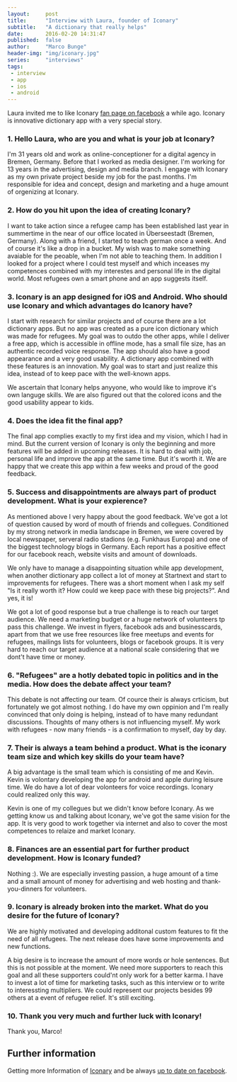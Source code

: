 ```yaml
---
layout:     post
title:      "Interview with Laura, founder of Iconary"
subtitle:   "A dictionary that really helps"
date:       2016-02-20 14:31:47
published:  false
author:     "Marco Bunge"
header-img: "img/iconary.jpg"
series:     "interviews"
tags:
 - interview
 - app
 - ios
 - android
---
```


Laura invited me to like Iconary <a href="https://www.facebook.com/iconary" target="_blank">fan page on facebook</a> a while ago. Iconary is innovative dictionary app with a very special story.

### 1. Hello Laura, who are you and what is your job at Iconary?

I'm 31 years old and work as online-conceptioner for a digital agency in Bremen, Germany. Before that I worked as media designer. I'm working for 13 years in the advertising, design and media branch. I engage with Iconary as my own private project beside my job for the past months. I'm responsible for idea and concept, design and marketing and a huge amount of orgenizing at Iconary.

### 2. How do you hit upon the idea of creating Iconary?

I want to take action since a refugee camp has been established last year in summertime in the near of our office located in Überseestadt (Bremen, Germany). Along with a friend, I started to teach german once a week. And of course it's like a drop in a bucket. My wish was to make something avaiable for the peoable, when I'm not able to teaching them. In addition I looked for a project where I could test myself and which inceases my competences combined with my interestes and personal life in the digital world. Most refugees own a smart phone and an app suggests itself.

### 3. Iconary is an app designed for iOS and Android. Who should use Iconary and which advantages do Icanory have?

I start with research for similar projects and of course there are a lot dictionary apps. But no app was created as a pure icon dictionary which was made for refugees. My goal was to outdo the other apps, while I deliver a free app, which is accessible in offline mode, has a small file size, has an authentic recorded voice response. The app should also have a good appearance and a very good usability. A dictionary app combined with these features is an innovation. My goal was to start and just realize this idea, instead of to keep pace with the well-known apps.

We ascertain that Iconary helps anyyone, who would like to improve it's own languge skills. We are also figured out that the colored icons and the good usability appear to kids.

### 4. Does the idea fit the final app?

The final app complies exactly to my first idea and my vision, which I had in mind. But the current version of Iconary is only the beginning and more features will be added in upcoming releases. It is hard to deal with job, personal life and improve the app at the same time. But it's worth it. We are happy that we create this app within a few weeks and proud of the good feedback.

### 5. Success and disappointments are always part of product development. What is your expierence?

As mentioned above I very happy about the good feedback. We've got a lot of question caused by word of mouth of friends and collegues. Conditioned by my strong network in media landscape in Bremen, we were covered by local newspaper, serveral radio stadions (e.g. Funkhaus Europa) and one of the biggest technology blogs in Germany. Each report has a positive effect for our facebook reach, website visits and amount of downloads.

We only have to manage a disappointing situation while app development, when another dictionary app collect a lot of money at Startnext and start to improvements for refugees. There was a short moment when I ask my self "Is it really worth it? How could we keep pace with these big projects?". And yes, it is!

We got a lot of good response but a true challenge is to reach our target audience. We need a marketing budget or a huge network of volunteers tp pass this challenge. We invest in flyers, facebook ads and businesscards, apart from that we use free resources like free meetups and events for refugees, mailings lists for volunteers, blogs or facebook groups. It is very hard to reach our target audience at a national scale considering that we dont't have time or money.

### 6. "Refugees" are a hotly debated topic in politics and in the media. How does the debate affect your team?

This debate is not affecting our team. Of cource their is always crticism, but fortunately we got almost nothing. I do have my own oppinion and I'm really convinced that only doing is helping, instead of to have many redundant discussions. Thoughts of many others is not influencing myself. My work with refugees - now many friends - is a confirmation to myself, day by day.

### 7. Their is always a team behind a product. What is the iconary team size and which key skills do your team have?

A big advantage is the small team which is consisting of me and Kevin. Kevin is volontary developing the app for android and apple during leisure time. We do have a lot of dear volonteers for voice recordings. Iconary could realized only this way.

Kevin is one of my collegues but we didn't know before Iconary. As we getting know us and talking about Iconary, we've got the same vision for the app. It is very good to work together via internet and also to cover the most competences to relaize and market Iconary.

### 8. Finances are an essential part for further product development. How is Iconary funded?

Nothing :). We are especially investing passion, a huge amount of a time and a small amount of money for advertising and web hosting and thank-you-dinners for volunteers. 

### 9. Iconary is already broken into the market. What do you desire for the future of Iconary?

We are highly motivated and developing additonal custom features to fit the need of all refugees. The next release does have some improvements and new functions.

A big desire is to increase the amount of more words or hole sentences. But this is not possible at the moment. We need more supporters to reach this goal and all these supporters could'nt only work for a better karma. I have to invest a lot of time for marketing tasks, such as this interview or to write to interessting multipliers. We could represent our projects besides 99 others at a event of refugee relief. It's still exciting.

### 10. Thank you very much and further luck with Iconary!

Thank you, Marco!

## Further information

Getting more Information of <a href="http://iconary.eu/" target="_blank">Iconary</a> and be always <a href="https://www.facebook.com/iconary" target="_blank">up to date on facebook</a>.
